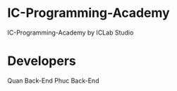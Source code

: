 # IC-Programming-Academy
IC-Programming-Academy by ICLab Studio

# Developers
Quan Back-End
Phuc Back-End